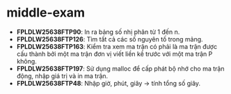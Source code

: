 # middle-exam

- **FPLDLW25638FTP90**: In ra bảng số nhị phân từ 1 đến n.
- **FPLDLW25638FTP126**: Tìm tất cả các số nguyên tố trong mảng.
- **FPLDLW25638FTP163**: Kiểm tra xem ma trận có phải là ma trận được cấu thành bởi một ma trận đơn vị viết liền kề trước với một ma trận P không.
- **FPLDLW25638FTP197**: Sử dụng malloc để cấp phát bộ nhớ cho ma trận động, nhập giá trị và in ma trận.
- **FPLDLW25638FTP48**: Nhập giờ, phút, giây → tính tổng số giây.
